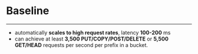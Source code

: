 # Baseline
---

* automatically **scales to high request rates**, latency **100-200** ms
* can achieve at least **3,500 PUT/COPY/POST/DELETE** or **5,500 GET/HEAD** requests per second per prefix in a bucket.